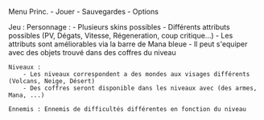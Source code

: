 Menu Princ.
	- Jouer
	- Sauvegardes
	- Options

Jeu : 
	Personnage :
		- Plusieurs skins possibles
		- Différents attributs possibles (PV, Dégats, Vitesse, Régeneration, coup critique...)
		- Les attributs sont améliorables via la barre de Mana bleue 
		- Il peut s'equiper avec des objets trouvé dans des coffres du niveau
	
	Niveaux : 
		- Les niveaux correspondent a des mondes aux visages différents (Volcans, Neige, Désert)
		- Des coffres seront disponible dans les niveaux avec (des armes, Mana, ...)

	Ennemis : Ennemis de difficultés différentes en fonction du niveau 
